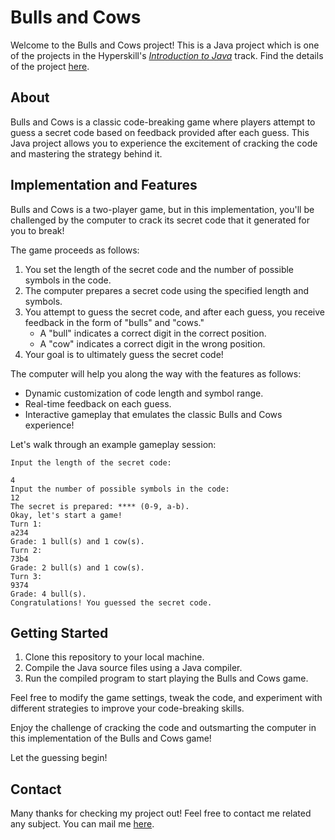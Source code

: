 # Bulls and Cows

Welcome to the Bulls and Cows project! This is a Java project which is one of the projects in the Hyperskill's
<a href="https://hyperskill.org/tracks/8"><i>Introduction to Java</i></a> track. Find the details of the project 
<a href="https://hyperskill.org/projects/53?track=8">here</a>.

## About

Bulls and Cows is a classic code-breaking game where players attempt to guess a secret code based on feedback provided 
after each guess. This Java project allows you to experience the excitement of cracking the code and mastering the strategy 
behind it.

## Implementation and Features

Bulls and Cows is a two-player game, but in this implementation, you'll be challenged by the computer to crack its secret code
that it generated for you to break!

The game proceeds as follows:

1. You set the length of the secret code and the number of possible symbols in the code.
2. The computer prepares a secret code using the specified length and symbols.
3. You attempt to guess the secret code, and after each guess, you receive feedback in the form of "bulls" and "cows."
    - A "bull" indicates a correct digit in the correct position.
    - A "cow" indicates a correct digit in the wrong position.
4. Your goal is to ultimately guess the secret code!

The computer will help you along the way with the features as follows:

- Dynamic customization of code length and symbol range.
- Real-time feedback on each guess.
- Interactive gameplay that emulates the classic Bulls and Cows experience!

Let's walk through an example gameplay session:

```
Input the length of the secret code:

4
Input the number of possible symbols in the code:
12
The secret is prepared: **** (0-9, a-b).
Okay, let's start a game!
Turn 1:
a234
Grade: 1 bull(s) and 1 cow(s).
Turn 2:
73b4
Grade: 2 bull(s) and 1 cow(s).
Turn 3:
9374
Grade: 4 bull(s).
Congratulations! You guessed the secret code.
```

## Getting Started

1. Clone this repository to your local machine.
2. Compile the Java source files using a Java compiler.
3. Run the compiled program to start playing the Bulls and Cows game.

Feel free to modify the game settings, tweak the code, and experiment with different strategies to improve
your code-breaking skills.

Enjoy the challenge of cracking the code and outsmarting the computer in this implementation of the Bulls and Cows game!

Let the guessing begin!

## Contact

Many thanks for checking my project out! Feel free to contact me related any subject. You can mail me
<a href="mailto:leventpolat408@gmail.com">here</a>.
